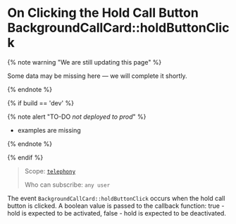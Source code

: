 # On Clicking the Hold Call Button BackgroundCallCard::holdButtonClick

{% note warning "We are still updating this page" %}

Some data may be missing here — we will complete it shortly.

{% endnote %}

{% if build == 'dev' %}

{% note alert "TO-DO _not deployed to prod_" %}

- examples are missing

{% endnote %}

{% endif %}

> Scope: [`telephony`](../../../../scopes/permissions.md)
>
> Who can subscribe: `any user`

The event `BackgroundCallCard::holdButtonClick` occurs when the hold call button is clicked. A boolean value is passed to the callback function: true - hold is expected to be activated, false - hold is expected to be deactivated.